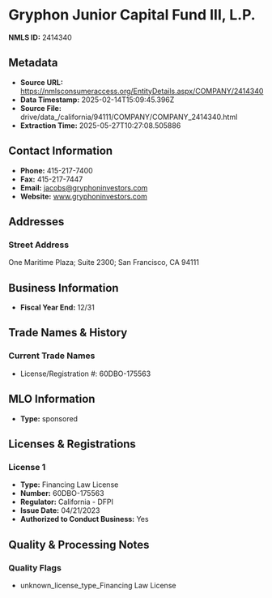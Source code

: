 # Gryphon Junior Capital Fund III, L.P.

**NMLS ID:** 2414340

## Metadata
- **Source URL:** https://nmlsconsumeraccess.org/EntityDetails.aspx/COMPANY/2414340
- **Data Timestamp:** 2025-02-14T15:09:45.396Z
- **Source File:** drive/data_/california/94111/COMPANY/COMPANY_2414340.html
- **Extraction Time:** 2025-05-27T10:27:08.505886

## Contact Information
- **Phone:** 415-217-7400
- **Fax:** 415-217-7447
- **Email:** jacobs@gryphoninvestors.com
- **Website:** www.gryphoninvestors.com

## Addresses
### Street Address
One Maritime Plaza; Suite 2300; San Francisco, CA 94111

## Business Information
- **Fiscal Year End:** 12/31

## Trade Names & History
### Current Trade Names
- License/Registration #: 60DBO-175563

## MLO Information
- **Type:** sponsored

## Licenses & Registrations

### License 1
- **Type:** Financing Law License
- **Number:** 60DBO-175563
- **Regulator:** California - DFPI
- **Issue Date:** 04/21/2023
- **Authorized to Conduct Business:** Yes

## Quality & Processing Notes
### Quality Flags
- unknown_license_type_Financing Law License
